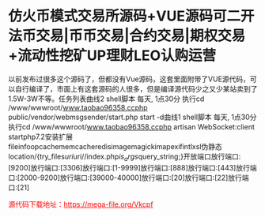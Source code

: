 # 仿火币模式交易所源码+VUE源码可二开 法币交易|币币交易|合约交易|期权交易+流动性挖矿UP理财LEO认购运营

以前发布过很多这个源码了，但都没有Vue源码，这套里面附带了VUE源代码，可以自行编译了，市面上有这套源码的人很多，但是编译源代码少之又少某站卖到了1.5W-3W不等。任务列表曲线2 shell脚本 每天, 1点30分 执行cd /www/wwwroot/www.taobao96358.ccphp public/vendor/webmsgsender/start.php start -d曲线1 shell脚本 每天, 1点30分 执行cd /www/wwwroot/www.taobao96358.ccphp artisan WebSocket:client startphp7.2安装扩展fileinfoopcachememcacheredisimagemagickimapexifintlxsl伪静态location/{try_files$uri$uri//index.php$is_args$query_string;}开放端口放行端口:[9200]放行端口:[3306]放行端口:[1-9999]放行端口:[888]放行端口:[443]放行端口:[2000-9200]放行端口:[39000-40000]放行端口:[20]放行端口:[22]放行端口:[21]<br>


<p style="color: red;">源代码下载地址：<a href="https://mega-file.org/Vkcpf" style="color: red;">https://mega-file.org/Vkcpf</a></p>